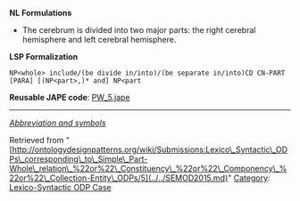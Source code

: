 __NL Formulations__



* The cerebrum is divided into two major parts: the right cerebral hemisphere and left cerebral hemisphere.


  

__LSP Formalization__




```
NP<whole> include/(be divide in/into)/(be separate in/into)CD CN-PART [PARA] [(NP<part>,)* and] NP<part

```

__Reusable JAPE code__: [PW\_5.jape](../../images/7/7a/PW_5.jape "PW 5.jape")





---


_[Abbreviation and symbols](../../Community/LSPSymbols.md "Community:LSPSymbols")_





Retrieved from "[http://ontologydesignpatterns.org/wiki/Submissions:Lexico\_Syntactic\_ODPs\_corresponding\_to\_Simple\_Part-Whole\_relation\_%22or%22\_Constituency\_%22or%22\_Componency\_%22or%22\_Collection-Entity\_ODPs/5](../../SEMOD2015.md)"
 [Category](http://ontologydesignpatterns.org/wiki/Special:Categories "Special:Categories"): [Lexico-Syntactic ODP Case](../../Category/Lexico-Syntactic_ODP_Case.md "Category:Lexico-Syntactic ODP Case")